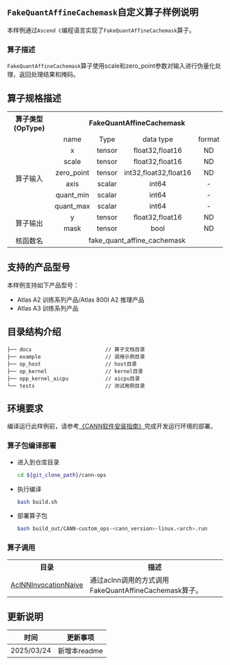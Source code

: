 ## `FakeQuantAffineCachemask`自定义算子样例说明 
本样例通过`Ascend C`编程语言实现了`FakeQuantAffineCachemask`算子。

### 算子描述
`FakeQuantAffineCachemask`算子使用scale和zero_point参数对输入进行伪量化处理，返回处理结果和掩码。

## 算子规格描述

<table>
<tr><th align="center">算子类型(OpType)</th><th colspan="4" align="center">FakeQuantAffineCachemask</th></tr> 
<tr><td align="center"> </td><td align="center">name</td><td align="center">Type</td><td align="center">data type</td><td align="center">format</td></tr>  
<tr><td rowspan="7" align="center">算子输入</td>

<tr><td align="center">x</td><td align="center">tensor</td><td align="center">float32,float16</td><td align="center">ND</td></tr>  

<tr><td align="center">scale</td><td align="center">tensor</td><td align="center">float32,float16</td><td align="center">ND</td></tr> 

<tr><td align="center">zero_point</td><td align="center">tensor</td><td align="center">int32,float32,float16</td><td align="center">ND</td></tr> 

<tr><td align="center">axis</td><td align="center">scalar</td><td align="center">int64</td><td align="center">-</td></tr>

<tr><td align="center">quant_min</td><td align="center">scalar</td><td align="center">int64</td><td align="center">-</td></tr>

<tr><td align="center">quant_max</td><td align="center">scalar</td><td align="center">int64</td><td align="center">-</td></tr>


<tr><td rowspan="2" align="center">算子输出</td>

<td align="center">y</td><td align="center">tensor</td><td align="center">float32,float16</td><td align="center">ND</td></tr>

<td align="center">mask</td><td align="center">tensor</td><td align="center">bool</td><td align="center">ND</td></tr>


<tr><td rowspan="1" align="center">核函数名</td><td colspan="4" align="center">fake_quant_affine_cachemask</td></tr>
</table>

## 支持的产品型号
本样例支持如下产品型号：
- Atlas A2 训练系列产品/Atlas 800I A2 推理产品
- Atlas A3 训练系列产品

## 目录结构介绍
```
├── docs                        // 算子文档目录
├── example                     // 调用示例目录
├── op_host                     // host目录
├── op_kernel                   // kernel目录
├── opp_kernel_aicpu            // aicpu目录
└── tests                       // 测试用例目录
```

## 环境要求
编译运行此样例前，请参考[《CANN软件安装指南》](https://hiascend.com/document/redirect/CannCommunityInstSoftware)完成开发运行环境的部署。

### 算子包编译部署
  - 进入到仓库目录

    ```bash
    cd ${git_clone_path}/cann-ops
    ```

  - 执行编译

    ```bash
    bash build.sh
    ```

  - 部署算子包

    ```bash
    bash build_out/CANN-custom_ops-<cann_version>-linux.<arch>.run
    ```

### 算子调用
<table>
    <th>目录</th><th>描述</th>
    <tr>
        <td><a href="./examples/AclNNInvocationNaive"> AclNNInvocationNaive</td><td>通过aclnn调用的方式调用FakeQuantAffineCachemask算子。</td>
    </tr>
</table>

## 更新说明
| 时间 | 更新事项 |
|----|------|
| 2025/03/24 | 新增本readme |
